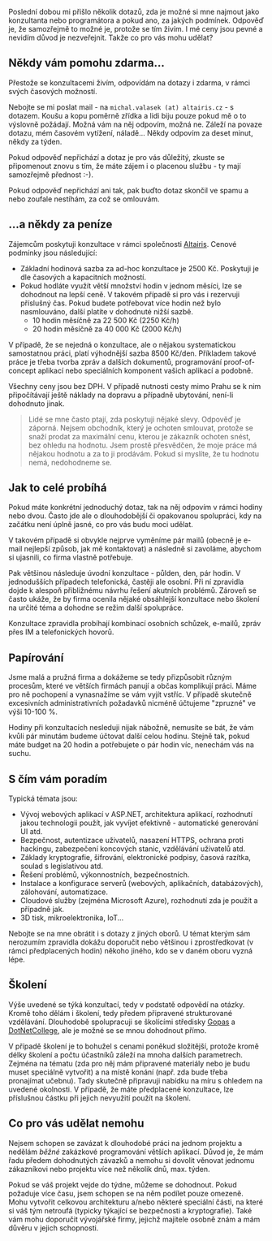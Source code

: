 <!-- dcterms:title = Co stojí dobrá rada -->
<!-- dcterms:abstract = Poslední dobou mi přišlo několik dotazů, jestli je možné si mne najmout a za jakých podmínek. Odpověď je obecně ano - živím se tím. Ceny a podmínky mám vesměs pevné a nevidím důvod je nezveřejnit, takže tady jsou. -->
<!-- dcterms:creator = Michal Altair Valášek -->
<!-- x4w:pictureUrl = /perex-pictures/20181023-co-stoji-dobra-rada.jpg -->
<!-- x4w:pictureWidth = 150 -->
<!-- x4w:pictureHeight = 150 -->
<!-- x4w:pictureCredits = Zdroj: Česká národní banka -->
<!-- x4w:category = IT -->
<!-- x4w:category = Koně -->
<!-- dcterms:dateAccepted = 2018-10-23 -->

Poslední dobou mi přišlo několik dotazů, zda je možné si mne najmout jako konzultanta nebo programátora a pokud ano, za jakých podmínek. Odpověď je, že samozřejmě to možné je, protože se tím živím. I mé ceny jsou pevné a nevidím důvod je nezveřejnit. Takže co pro vás mohu udělat?

## Někdy vám pomohu zdarma...

Přestože se konzultacemi živím, odpovídám na dotazy i zdarma, v rámci svých časových možností.

Nebojte se mi poslat mail - na `michal.valasek (at) altairis.cz` - s dotazem. Koušu a kopu poměrně zřídka a lidi biju pouze pokud mě o to výslovně požádají. Možná vám na něj odpovím, možná ne. Záleží na povaze dotazu, mém časovém vytížení, náladě... Někdy odpovím za deset minut, někdy za týden. 

Pokud odpověď nepřichází a dotaz je pro vás důležitý, zkuste se připomenout znovu s tím, že máte zájem i o placenou službu - ty mají samozřejmě přednost :-).

Pokud odpověď nepřichází ani tak, pak buďto dotaz skončil ve spamu a nebo zoufale nestíhám, za což se omlouvám. 

## ...a někdy za peníze

Zájemcům poskytuji konzultace v rámci společnosti [Altairis](https://www.altairis.cz). Cenové podmínky jsou následující:

* Základní hodinová sazba za ad-hoc konzultace je 2500 Kč. Poskytuji je dle časových a kapacitních možností.
* Pokud hodláte využít větší množství hodin v jednom měsíci, lze se dohodnout na lepší ceně. V takovém případě si pro vás i rezervuji příslušný čas. Pokud budete potřebovat více hodin než bylo nasmlouváno, další platíte v dohodnuté nižší sazbě.
  * 10 hodin měsíčně za 22 500 Kč (2250 Kč/h)
  * 20 hodin měsíčně za 40 000 Kč (2000 Kč/h)

V případě, že se nejedná o konzultace, ale o nějakou systematickou samostatnou práci, platí výhodnější sazba 8500 Kč/den. Příkladem takové práce je třeba tvorba zpráv a dalších dokumentů, programování proof-of-concept aplikací nebo speciálních komponent vašich aplikací a podobně.

Všechny ceny jsou bez DPH. V případě nutnosti cesty mimo Prahu se k nim připočítávají ještě náklady na dopravu a případně ubytování, není-li dohodnuto jinak.

> Lidé se mne často ptají, zda poskytuji nějaké slevy. Odpověď je záporná. Nejsem obchodník, který je ochoten smlouvat, protože se snaží prodat za maximální cenu, kterou je zákazník ochoten snést, bez ohledu na hodnotu. Jsem prostě přesvědčen, že moje práce má nějakou hodnotu a za to ji prodávám. Pokud si myslíte, že tu hodnotu nemá, nedohodneme se.

## Jak to celé probíhá

Pokud máte konkrétní jednoduchý dotaz, tak na něj odpovím v rámci hodiny nebo dvou. Často jde ale o dlouhodobější či opakovanou spolupráci, kdy na začátku není úplně jasné, co pro vás budu moci udělat.

V takovém případě si obvykle nejprve vyměníme pár mailů (obecně je e-mail nejlepší způsob, jak mě kontaktovat) a následně si zavoláme, abychom si ujasnili, co firma vlastně potřebuje.

Pak většinou následuje úvodní konzultace - půlden, den, pár hodin. V jednodušších případech telefonická, častěji ale osobní. Při ní zpravidla dojde k alespoň přibližnému návrhu řešení akutních problémů. Zároveň se často ukáže, že by firma ocenila nějaké obsáhlejší konzultace nebo školení na určité téma a dohodne se režim další spolupráce.

Konzultace zpravidla probíhají kombinací osobních schůzek, e-mailů, zpráv přes IM a telefonických hovorů.

## Papírování

Jsme malá a pružná firma a dokážeme se tedy přizpůsobit různým procesům, které ve větších firmách panují a občas komplikují práci. Máme pro ně pochopení a vynasnažíme se vám vyjít vstříc. V případě skutečně excesivních administrativních požadavků nicméně účtujeme "zpruzné" ve výši 10-100 %.

Hodiny při konzultacích nesleduji nijak nábožně, nemusíte se bát, že vám kvůli pár minutám budeme účtovat další celou hodinu. Stejně tak, pokud máte budget na 20 hodin a potřebujete o pár hodin víc, nenechám vás na suchu.

## S čím vám poradím

Typická témata jsou:

* Vývoj webových aplikací v ASP.NET, architektura aplikací, rozhodnutí jakou technologii použít, jak vyvíjet efektivně - automatické generování UI atd.
* Bezpečnost, autentizace uživatelů, nasazení HTTPS, ochrana proti hackingu, zabezpečení koncových stanic, vzdělávání uživatelů atd.
* Základy kryptografie, šifrování, elektronické podpisy, časová razítka, soulad s legislativou atd.
* Řešení problémů, výkonnostních, bezpečnostních.
* Instalace a konfigurace serverů (webových, aplikačních, databázových), zálohování, automatizace.
* Cloudové služby (zejména Microsoft Azure), rozhodnutí zda je použít a případně jak.
* 3D tisk, mikroelektronika, IoT...

Nebojte se na mne obrátit i s dotazy z jiných oborů. U témat kterým sám nerozumím zpravidla dokážu doporučit nebo většinou i zprostředkovat (v rámci předplacených hodin) někoho jiného, kdo se v daném oboru vyzná lépe.

## Školení

Výše uvedené se týká konzultací, tedy v podstatě odpovědí na otázky. Kromě toho dělám i školení, tedy předem připravené strukturované vzdělávání. Dlouhodobě spolupracuji se školícími středisky [Gopas](https://www.gopas.cz/) a [DotNetCollege](https://www.dotnetcollege.cz/), ale je možné se se mnou dohodnout přímo.

V případě školení je to bohužel s cenami poněkud složitější, protože kromě délky školení a počtu účastníků záleží na mnoha dalších parametrech. Zejména na tématu (zda pro něj mám připravené materiály nebo je budu muset speciálně vytvořit) a na místě konání (např. zda bude třeba pronajímat učebnu). Tady skutečně připravuji nabídku na míru s ohledem na uvedené okolnosti. V případě, že máte předplacené konzultace, lze příslušnou částku při jejich nevyužití použít na školení.

## Co pro vás udělat nemohu

Nejsem schopen se zavázat k dlouhodobé práci na jednom projektu a nedělám _běžné_ zakázkové programování větších aplikací. Důvod je, že mám řadu předem dohodnutých závazků a nemohu si dovolit věnovat jednomu zákazníkovi nebo projektu více než několik dnů, max. týden. 

Pokud se váš projekt vejde do týdne, můžeme se dohodnout. Pokud požaduje více času, jsem schopen se na něm podílet pouze omezeně. Mohu vytvořit celkovou architekturu a/nebo některé speciální části, na které si váš tým netroufá (typicky týkající se bezpečnosti a kryptografie). Také vám mohu doporučit vývojářské firmy, jejichž majitele osobně znám a mám důvěru v jejich schopnosti.